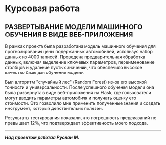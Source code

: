 # Курсовая работа
## РАЗВЕРТЫВАНИЕ МОДЕЛИ МАШИННОГО ОБУЧЕНИЯ В ВИДЕ ВЕБ-ПРИЛОЖЕНИЯ

В рамках проекта была разработана модель машинного обучения для прогнозирования цены подержанных автомобилей, используя набор данных из 4000 записей. Проведена предварительная обработка данных, включая выделение ключевых параметров, переименование столбцов и удаление пустых значений, что обеспечило высокое качество базы для обучения модели.

Был алгоритм "случайный лес" (Random Forest) из-за его высокой точности и универсальности. После успешного обучения модели она была развернута в виде веб-приложения на Flask, где пользователи могут вводить параметры автомобиля и получать оценку его стоимости. Это позволило мне применить полученные знания и создать инструмент, который действительно полезен.

Результаты тестирования показали, что погрешность предсказаний не превышает 12%, что подтверждает эффективность моего подхода.

---
***Над проектом работал Руслан М.***
